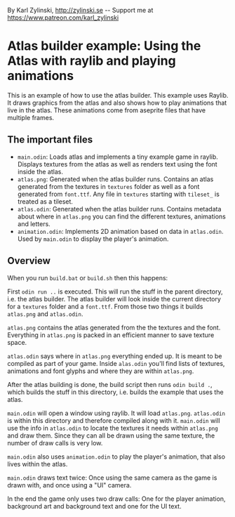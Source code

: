 By Karl Zylinski, http://zylinski.se -- Support me at https://www.patreon.com/karl_zylinski

# Atlas builder example: Using the Atlas with raylib and playing animations

This is an example of how to use the atlas builder. This example uses Raylib. It draws graphics from the atlas and also shows how to play animations that live in the atlas. These animations come from aseprite files that have multiple frames.

## The important files

- `main.odin`: Loads atlas and implements a tiny example game in raylib. Displays textures from the atlas as well as renders text using the font inside the atlas.
- `atlas.png`: Generated when the atlas builder runs. Contains an atlas generated from the textures in `textures` folder as well as a font generated from `font.ttf`. Any file in `textures` starting with `tileset_` is treated as a tileset.
- `atlas.odin`: Generated when the atlas builder runs. Contains metadata about where in `atlas.png` you can find the different textures, animations and letters.
- `animation.odin`: Implements 2D animation based on data in `atlas.odin`. Used by `main.odin` to display the player's animation.

## Overview

When you run `build.bat` or `build.sh` then this happens:

First `odin run ..` is executed. This will run the stuff in the parent directory, i.e. the atlas builder. The atlas builder will look inside the current directory for a `textures` folder and a `font.ttf`. From those two things it builds `atlas.png` and `atlas.odin`.

`atlas.png` contains the atlas generated from the the textures and the font. Everything in `atlas.png` is packed in an efficient manner to save texture space.

`atlas.odin` says where in `atlas.png` everything ended up. It is meant to be compiled as part of your game. Inside `alas.odin` you'll find lists of textures, animations and font glyphs and where they are within `atlas.png`.

After the atlas building is done, the build script then runs `odin build .`, which builds the stuff in this directory, i.e. builds the example that uses the atlas.

`main.odin` will open a window using raylib. It will load `atlas.png`. `atlas.odin` is within this directory and therefore compiled along with it. `main.odin` will use the info in `atlas.odin` to locate the textures it needs within `atlas.png` and draw them. Since they can all be drawn using the same texture, the number of draw calls is very low.

`main.odin` also uses `animation.odin` to play the player's animation, that also lives within the atlas.

`main.odin` draws text twice: Once using the same camera as the game is drawn with, and once using a "UI" camera.

In the end the game only uses two draw calls: One for the player animation, background art and background text and one for the UI text.